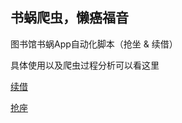 ## 书蜗爬虫，懒癌福音

图书馆书蜗App自动化脚本（抢坐 & 续借）

具体使用以及爬虫过程分析可以看这里

[续借](https://www.tr0y.wang/2017/08/09/SwRenew/)

[抢座](https://www.tr0y.wang/2017/08/09/SwSpider/)

